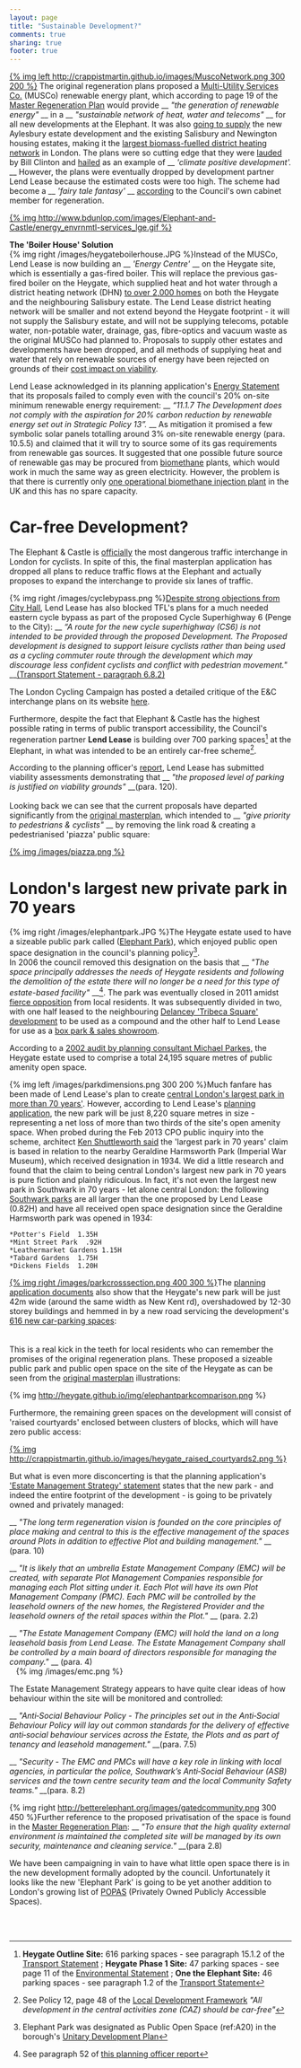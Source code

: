 ```yaml
---
layout: page
title: "Sustainable Development?"
comments: true
sharing: true
footer: true
---
```

[{% img left http://crappistmartin.github.io/images/MuscoNetwork.png 300 200 %}](http://www.intendesign.com/oslo/Intend.nsf/Attachments/54BA5DF11931F08CC125763C0039E7D9/$FILE/Smart+Geen+Growth+in+Property+Development.+Tony+Moseley,+Southwark+Coucil.pdf) The original regeneration plans proposed a [Multi-Utility Services Co.](http://www.london-se1.co.uk/news/view/2270) (MUSCo) renewable energy plant, which according to page 19 of the [Master Regeneration Plan](http://www.southwark.gov.uk/download/downloads/id/4889/elephant_and_castle_regeneration_agreement_appendix_6) would provide __ _"the generation of renewable energy"_ __ in a __ _"sustainable network of heat, water and telecoms"_ __ for all new developments at the Elephant. It was also [going to supply](http://moderngov.southwark.gov.uk/mgConvert2PDF.aspx?ID=16241) the new Aylesbury estate development and the existing Salisbury and Newington housing estates, making it the [largest biomass-fuelled district heating network](/images/muscoarea.png) in London. The plans were so cutting edge that they were [lauded](http://news.bbc.co.uk/1/hi/england/london/8056859.stm) by Bill Clinton and [hailed](http://www.london-se1.co.uk/news/view/6032) as an example of __ _'climate positive development'._ __ However, the plans were eventually dropped by development partner Lend Lease because the estimated costs were too high. The scheme had become a __ _'fairy tale fantasy'_ __ [according](http://www.london-se1.co.uk/news/view/5052) to the Council's own cabinet member for regeneration.   

[{% img http://www.bdunlop.com/images/Elephant-and-Castle/energy_envrnmtl-services_lge.gif %}](http://www.bdunlop.com/images/Elephant-and-Castle/energy_envrnmtl-services_lge.gif)

__The 'Boiler House' Solution__  
{% img right /images/heygateboilerhouse.JPG %}Instead of the MUSCo, Lend Lease is now building an __ _'Energy Centre'_ __ on the Heygate site, which is essentially a gas-fired boiler. This will replace the previous gas-fired boiler on the Heygate, which supplied heat and hot water through a district heating network (DHN) [to over 2,000 homes](/images/HeygateDHN.png) on both the Heygate and the neighbouring Salisbury estate. The Lend Lease district heating network will be smaller and not extend beyond the Heygate footprint - it will not supply the Salisbury estate, and will not be supplying telecoms, potable water, non-potable water, drainage, gas, fibre-optics and vacuum waste as the original MUSCo had planned to. Proposals to supply other estates and developments have been dropped, and all methods of supplying heat and water that rely on renewable sources of energy have been rejected on grounds of their [cost impact on viability](/blog/2012/07/03/its-all-about-financial-viability/). 


Lend Lease acknowledged in its planning application's [Energy Statement](http://planningonline.southwark.gov.uk/DocsOnline/Documents/325310_1.pdf) that its proposals failed to comply even with the council's 20% on-site minimum renewable energy requirement: __ _“11.1.7 The Development does not comply with the aspiration for 20% carbon reduction by renewable energy set out in Strategic Policy 13”._ __ As mitigation it promised a few symbolic solar panels totalling around 3% on-site renewable energy (para. 10.5.5) and claimed that it will try to source some of its gas requirements from renewable gas sources. It suggested that one possible future source of renewable gas may be procured from [biomethane](http://en.wikipedia.org/wiki/Biogas) plants, which would work in much the same way as green electricity. However, the problem is that there is currently only [one operational biomethane injection plant](http://www.bbc.co.uk/news/uk-11433162) in the UK and this has no spare capacity. 

# Car-free Development?
The Elephant & Castle is [officially](http://cycleinjury.co.uk/news/2012/03/08/top-20-londons-most-dangerous-cycling-junctions) the most dangerous traffic interchange in London for cyclists. In spite of this, the final masterplan application has dropped all plans to reduce traffic flows at the Elephant and actually proposes to expand the interchange to provide six lanes of traffic.

{% img right /images/cyclebypass.png %}[Despite strong objections from City Hall](http://halag.files.wordpress.com/2012/07/pdu_2149_heygate_estate_elephant__castle.pdf), Lend Lease has also blocked TFL's plans for a much needed eastern cycle bypass as part of the proposed Cycle Superhighway 6 (Penge to the City): __ _“A route for the new cycle superhighway (CS6) is not intended to be provided through the proposed Development. The Proposed development is designed to support leisure cyclists rather than being used as a cycling commuter route through the development which may discourage less confident cyclists and conflict with pedestrian movement."_ __[(Transport Statement - paragraph 6.8.2)](http://planningonline.southwark.gov.uk/DocsOnline/Documents/224093_1.pdf)

The London Cycling Campaign has posted a detailed critique of the E&C interchange plans on its website [here](http://lcc.org.uk/articles/we-urge-supporters-to-tell-transport-for-london-that-plans-for-elephant-and-castle-fail-to-provide-safe-passage-for-cycling).

Furthermore, despite the fact that Elephant & Castle has the highest possible rating in terms of public transport accessibility, the Council's regeneration partner __Lend Lease__ is building over 700 parking spaces[^1] at the Elephant, in what was intended to be an entirely car-free scheme[^2].  

According to the planning officer's [report](http://planningonline.southwark.gov.uk/DocsOnline/Documents/260032_1.pdf), Lend Lease has submitted viability assessments demonstrating that __ _"the proposed level of parking is justified on viability grounds"_ __(para. 120).  
</br>
Looking back we can see that the current proposals have departed significantly from the [original masterplan](http://www.scribd.com/doc/198503633/EandC-RegenMk1SLRplans), which intended to __ _"give priority to pedestrians & cyclists"_ __ by removing the link road & creating a pedestrianised 'piazza' public square:

[{% img /images/piazza.png %}](http://www.scribd.com/doc/198503633/EandC-RegenMk1SLRplans)


# London's largest new private park in 70 years
{% img right /images/elephantpark.JPG %}The Heygate estate used to have a sizeable public park called ([Elephant Park](https://southwarknotes.files.wordpress.com/2013/10/elephant-rd.jpg)), which enjoyed public open space designation in the council's planning policy[^3].  
In 2006 the council removed this designation on the basis that __ _"The space principally addresses the needs of Heygate residents and following the demolition of the estate there will no longer be a need for this type of estate-based facility"_ __[^4]. The park was eventually closed in 2011 amidst [fierce opposition](http://elephantamenity.wordpress.com/2011/02/28/no-more-football-on-the-elephant-park/) from local residents. It was subsequently divided in two, with one half leased to the neighbouring [Delancey 'Tribeca Square' development](http://35percent.org/tribeca-square) to be used as a compound and the other half to Lend Lease for use as a [box park & sales showroom](http://www.standard.co.uk/news/london/popup-shopping-mall-to-make-elephant-and-castle-the-new-shoreditch-9022978.html).  

According to a [2002 audit by planning consultant Michael Parkes,](/images/HeygateCommunityAssetAudit.pdf) the Heygate estate used to comprise a total 24,195 square metres of public amenity open space.

{% img left /images/parkdimensions.png 300 200 %}Much fanfare has been made of Lend Lease's plan to create [central London's largest park in more than 70 years'](http://www.southwark.gov.uk/news/article/672/final_masterplan_for_heygate_estate_revamp_revealed). However, according to Lend Lease's [planning application](http://planningonline.southwark.gov.uk/AcolNetCGI.exe?ACTION=UNWRAP&RIPNAME=Root.PgeResultDetail&TheSystemkey=9544643), the new park will be just 8,220 square metres in size - representing a net loss of more than two thirds of the site's open amenity space. When probed during the Feb 2013 CPO public inquiry into the scheme, architect [Ken Shuttleworth said](/images/KenShuttleworthCPOevidenceFeb2013.pdf) the 'largest park in 70 years' claim is based in relation to the nearby Geraldine Harmsworth Park (Imperial War Museum), which received designation in 1934. We did a little research and found that the claim to being central London's largest new park in 70 years is pure fiction and plainly ridiculous. In fact, it's not even the largest new park in Southwark in 70 years - let alone central London: the following [Southwark parks](http://planbuild.southwark.gov.uk/documents/?GetDocument=%7b%7b%7b!3CFumZzyYn8kb1LBVrWDlg%3d%3d!%7d%7d%7d) are all larger than the one proposed by Lend Lease (0.82H) and have all received open space designation since the Geraldine Harmsworth park was opened in 1934:

    *Potter's Field  1.35H
    *Mint Street Park  .92H
    *Leathermarket Gardens 1.15H 
    *Tabard Gardens  1.75H
    *Dickens Fields  1.20H  



[{% img right /images/parkcrosssection.png 400 300 %}](http://planningonline.southwark.gov.uk/DocsOnline/Documents/224246_1.pdf)The [planning application documents](http://planningonline.southwark.gov.uk/DocsOnline/Documents/254738_1.pdf) also show that the Heygate's new park will be just 42m wide (around the same width as New Kent rd), overshadowed by 12-30 storey buildings and hemmed in by a new road servicing the development's [616 new car-parking spaces](/transport-hub):  
</br>
</br>
This is a real kick in the teeth for local residents who can remember the promises of the original regeneration plans. These proposed a sizeable public park and public open space on the site of the Heygate as can be seen from the [original masterplan](http://www.scribd.com/doc/198503633/EandC-RegenMk1SLRplans) illustrations:

{% img http://heygate.github.io/img/elephantparkcomparison.png %} 

Furthermore, the remaining green spaces on the development will consist of 'raised courtyards' enclosed between clusters of blocks, which will have zero public access:
  
[{% img http://crappistmartin.github.io/images/heygate_raised_courtyards2.png %}](http://planningonline.southwark.gov.uk/DocsOnline/Documents/267119_1.pdf)

But what is even more disconcerting is that the planning application's ['Estate Management Strategy' statement](http://planningonline.southwark.gov.uk/DocsOnline/Documents/224077_1.pdf) states that the new park - and indeed the entire footprint of the development - is going to be privately owned and privately managed:

__ _"The long term regeneration vision is founded on the core principles of place making and central to this is the effective management of the spaces around Plots in addition to effective Plot and building management."_ __ (para. 10)

__ _"It is likely that an umbrella Estate Management Company (EMC) will be created, with separate Plot Management Companies responsible for managing each Plot sitting under it. Each Plot will have its own Plot Management Company (PMC). Each PMC will be controlled by the leasehold owners of the new homes, the Registered Provider and the leasehold owners of the retail spaces within the Plot."_ __ (para. 2.2)

__ _"The Estate Management Company (EMC) will hold the land on a long leasehold basis from Lend Lease. The Estate Management Company shall be controlled by a main board of directors responsible for managing the company."_ __ (para. 4)  
      
{% img /images/emc.png %}  

The Estate Management Strategy appears to have quite clear ideas of how behaviour within the site will be monitored and controlled:

__ _"Anti‐Social Behaviour Policy - The principles set out in the Anti‐Social Behaviour Policy will lay out common standards for the delivery of effective anti‐social behaviour services across the Estate, the Plots and as part of tenancy and leasehold management."_ __(para. 7.5) </br> 

__ _"Security - The EMC and PMCs will have a key role in linking with local agencies, in particular the police, Southwark’s Anti‐Social Behaviour (ASB) services and the town centre security team and the local Community Safety teams."_ __(para. 8.2)  

{% img right http://betterelephant.org/images/gatedcommunity.png 300 450 %}Further reference to the proposed privatisation of the space is found in the [Master Regeneration Plan](http://www.southwark.gov.uk/download/downloads/id/4928/cdh34_elephant_and_castle_regeneration_agreement_appendix_6): __ _"To ensure that the high quality external environment is maintained the completed site will be managed by its own security, maintenance and cleaning service."_ __(para 2.8)


We have been campaigning in vain to have what little open space there is in the new development formally adopted by the council. Unfortunately it looks like the new 'Elephant Park' is going to be yet another addition to London's growing list of [POPAS](http://www.theguardian.com/artanddesign/2014/aug/24/cheesegrater-london-review-tower-of-no-small-ambition) (Privately Owned Publicly Accessible Spaces).

</br>
</br>




[^1]: __Heygate Outline Site:__ 616 parking spaces - see paragraph 15.1.2 of the [Transport Statement](http://planningonline.southwark.gov.uk/DocsOnline/Documents/224093_1.pdf) ; __Heygate Phase 1 Site:__ 47 parking spaces - see page 11 of the [Environmental Statement](https://www.iema.net/system/files/phase_one_nts_august_2012.pdf) ; __One the Elephant Site:__ 46 parking spaces - see paragraph 1.2 of the [Transport Statement](http://planningonline.southwark.gov.uk/DocsOnline/Documents/238287_1.pdf)

[^2]: See Policy 12, page 48 of the [Local Development Framework](http://www.southwark.gov.uk/download/downloads/id/7894/elephant_and_castle_opportunity_area_spd) _"All development in the central activities zone (CAZ) should be car-free"_
[^3]: Elephant Park was designated as Public Open Space (ref:A20) in the borough's [Unitary Development Plan](http://crappistmartin.github.io/images/SouthwarkPlan_OpenSpaces.pdf)
[^4]: See paragraph 52 of [this planning officer report](http://crappistmartin.github.io/images/CastleIndustrialEstateOR.pdf)








